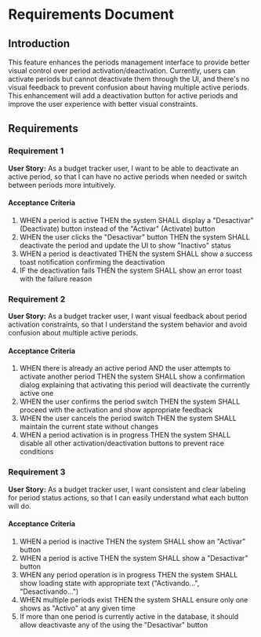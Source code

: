 # Requirements Document

## Introduction

This feature enhances the periods management interface to provide better visual control over period activation/deactivation. Currently, users can activate periods but cannot deactivate them through the UI, and there's no visual feedback to prevent confusion about having multiple active periods. This enhancement will add a deactivation button for active periods and improve the user experience with better visual constraints.

## Requirements

### Requirement 1

**User Story:** As a budget tracker user, I want to be able to deactivate an active period, so that I can have no active periods when needed or switch between periods more intuitively.

#### Acceptance Criteria

1. WHEN a period is active THEN the system SHALL display a "Desactivar" (Deactivate) button instead of the "Activar" (Activate) button
2. WHEN the user clicks the "Desactivar" button THEN the system SHALL deactivate the period and update the UI to show "Inactivo" status
3. WHEN a period is deactivated THEN the system SHALL show a success toast notification confirming the deactivation
4. IF the deactivation fails THEN the system SHALL show an error toast with the failure reason

### Requirement 2

**User Story:** As a budget tracker user, I want visual feedback about period activation constraints, so that I understand the system behavior and avoid confusion about multiple active periods.

#### Acceptance Criteria

1. WHEN there is already an active period AND the user attempts to activate another period THEN the system SHALL show a confirmation dialog explaining that activating this period will deactivate the currently active one
2. WHEN the user confirms the period switch THEN the system SHALL proceed with the activation and show appropriate feedback
3. WHEN the user cancels the period switch THEN the system SHALL maintain the current state without changes
4. WHEN a period activation is in progress THEN the system SHALL disable all other activation/deactivation buttons to prevent race conditions

### Requirement 3

**User Story:** As a budget tracker user, I want consistent and clear labeling for period status actions, so that I can easily understand what each button will do.

#### Acceptance Criteria

1. WHEN a period is inactive THEN the system SHALL show an "Activar" button
2. WHEN a period is active THEN the system SHALL show a "Desactivar" button
3. WHEN any period operation is in progress THEN the system SHALL show loading state with appropriate text ("Activando...", "Desactivando...")
4. WHEN multiple periods exist THEN the system SHALL ensure only one shows as "Activo" at any given time
5. If more than one period is currently active in the database, it should allow deactivaste any of the using the "Desactivar" button
